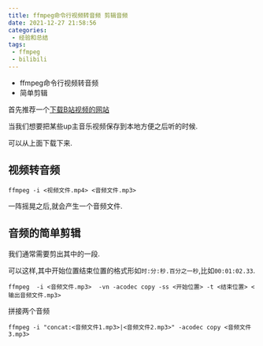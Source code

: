 ```yaml
---
title: ffmpeg命令行视频转音频 剪辑音频
date: 2021-12-27 21:58:56
categories:
 - 经验和总结
tags:
 - ffmpeg
 - bilibili
---
```


* ffmpeg命令行视频转音频
* 简单剪辑

<!-- more -->

首先推荐一个[下载B站视频的网站](https://bilibili.iiilab.com/)

当我们想要把某些up主音乐视频保存到本地方便之后听的时候.

可以从上面下载下来.

## 视频转音频

```shell
ffmpeg -i <视频文件.mp4> <音频文件.mp3>
```

一阵摇晃之后,就会产生一个音频文件.

## 音频的简单剪辑

我们通常需要剪出其中的一段.


可以这样,其中开始位置结束位置的格式形如`时:分:秒.百分之一秒`,比如`00:01:02.33`.

```shell
ffmpeg  -i <音频文件.mp3>  -vn -acodec copy -ss <开始位置> -t <结束位置> <输出音频文件.mp3>
```

拼接两个音频

```shell
ffmpeg -i "concat:<音频文件1.mp3>|<音频文件2.mp3>" -acodec copy <音频文件3.mp3>
```